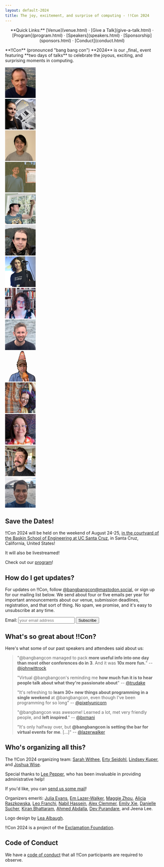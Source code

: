 ```yaml
---
layout: default-2024
title: The joy, excitement, and surprise of computing - !!Con 2024
---
```


<!--
haha look at you reading the source
you found me
what will you do now???? ?? ? ? ? ??
-->

<p style="text-align: center;">
  **Quick Links:**
  [Venue](venue.html)
  &middot;
  [Give a Talk](give-a-talk.html)
  &middot;
  [Program](program.html)
  &middot;
  [Speakers](speakers.html)
  &middot;
  [Sponsorship](sponsors.html)
  &middot;
  [Conduct](conduct.html)
</p>

<p id="blurb">**!!Con** (pronounced "bang bang con") **2024** is our _final_ event featuring **two days of talks** to celebrate the
joyous, exciting, and surprising moments in computing.
</p>

<div class="speaker-pics" markdown="0">
  <div><a href="speakers.html#bruce-waggoner"><img height="100" width="100" src="images/speakers/thumbnail/bruce-waggoner.png" alt="Bruce Waggoner" /></a></div>
  <div><a href="speakers.html#dawn-walker"><img height="100" width="100" src="images/speakers/thumbnail/dawn-walker.png" alt="Dawn Walker" /></a></div>
  <div><a href="speakers.html#devon-tao"><img height="100" width="100" src="images/speakers/thumbnail/devon-tao.png" alt="Devon Tao" /></a></div>
  <div><a href="speakers.html#ivan-zhao"><img height="100" width="100" src="images/speakers/thumbnail/ivan-zhao.png" alt="Ivan Zhao" /></a></div>
  <div><a href="speakers.html#jes-wolfe"><img height="100" width="100" src="images/speakers/thumbnail/jes-wolfe.png" alt="Jes Wolfe" /></a></div>
  <div><a href="speakers.html#julian-squires"><img height="100" width="100" src="images/speakers/thumbnail/julian-squires.png" alt="Julian Squires" /></a></div>
  <div><a href="speakers.html#matías-lang"><img height="100" width="100" src="images/speakers/thumbnail/matias-lang.png" alt="Matías Lang" /></a></div>
  <div><a href="speakers.html#nicole-tietz-sokolskaya"><img height="100" width="100" src="images/speakers/thumbnail/nicole-tietz-sokolskaya.png" alt="Nicole Tietz-Sokolskaya" /></a></div>
  <div><a href="speakers.html#nolen-royalty"><img height="100" width="100" src="images/speakers/thumbnail/nolen-royalty.png" alt="Nolen Royalty" /></a></div>
  <div><a href="speakers.html#omar-rizwan"><img height="100" width="100" src="images/speakers/thumbnail/omar-rizwan.png" alt="Omar Rizwan" /></a></div>
  <div><a href="speakers.html#quinn-dombrowski"><img height="100" width="100" src="images/speakers/thumbnail/quinn-dombrowski.png" alt="Quinn Dombrowski" /></a></div>
  <div><a href="speakers.html#rebecca-ravenoak"><img height="100" width="100" src="images/speakers/thumbnail/rebecca-ravenoak.png" alt="Rebecca Ravenoak" /></a></div>
  <div><a href="speakers.html#taylor-troesh"><img height="100" width="100" src="images/speakers/thumbnail/taylor-troesh.png" alt="Taylor Troesh" /></a></div>
  <div><a href="speakers.html#vaibhav-sagar"><img height="100" width="100" src="images/speakers/thumbnail/vaibhav-sagar.png" alt="Vaibhav Sagar" /></a></div>
</div>

## Save the Dates!

!!Con 2024 will be held on the weekend of August 24-25, [in the courtyard of the Baskin School of Engineering at UC Santa Cruz](venue.html), in Santa Cruz, California, United States! 

It will also be livestreamed!

Check out our [program](program.html)!

## How do I get updates?

For updates on !!Con, follow
[@bangbangcon@mastodon.social](https://mastodon.social/@bangbangcon), or sign up
for our mailing list below.  We send about four or five emails per year for important announcements about our venue, 
submission deadlines, registration, and that sort of thing.  No spam, we promise, and it's easy to unsubscribe at any 
time.

<!-- Begin MailChimp Signup Form -->
<div id="mc_embed_signup">
<form action="https://bangbangcon.us3.list-manage.com/subscribe/post?u=37b924b9d7d71dc7aa1a52b4c&amp;id=9f9ec7c469" method="post" id="mc-embedded-subscribe-form" name="mc-embedded-subscribe-form" class="validate" target="_blank" style="background-color: inherit;" novalidate>
<div class="mc-field-group">
<label for="mce-EMAIL">Email:</label>
<input type="email" value="" name="EMAIL" class="required email" id="mce-EMAIL" placeholder='your email address'>
<input type="submit" value="Subscribe" name="subscribe" id="mc-embedded-subscribe" class="button">
</div>
<div id="mce-responses" class="clear">
<div class="response" id="mce-error-response" style="display:none"></div>
<div class="response" id="mce-success-response" style="display:none"></div>
</div>
<!-- real people should not fill this in and expect good things - do not remove this or risk form bot signups-->
<div style="position: absolute; left: -50020px;">
<label>"Don't fill this in, it's for bots!"
<input type="text" name="b_37b924b9d7d71dc7aa1a52b4c_9f9ec7c469" value="">
</label>
</div>
</form>
</div>

<a name="testimonials" id="testimonials"></a>

## What's so great about !!Con?

Here's what some of our past speakers and attendees said about us:

> "@bangbangcon managed to pack **more useful info into one day than most other conferences do in 3**. And it was **10x more fun.**"
> -- [@johnwittrock](https://twitter.com/johnwittrock/status/861206986448404481)
>
> "Virtual @bangbangcon's reminding me **how much fun it is to hear people
> talk about what they're passionate about**"
> -- [@trudake](https://twitter.com/trudake/status/1259231865212481537)
>
> "It's refreshing to **learn 30+ new things about programming in a single weekend** at @bangbangcon, even though I've been programming for so long"
> -- [@pixelyunicorn](https://twitter.com/pixelyunicorn/status/861690031370645504)
>
> "@bangbangcon was awesome!  Learned a lot, met very friendly people, and **left inspired**."
> -- [@bxmani](https://twitter.com/bxmani/status/861400448107937792)
>
> "It's only halfway over, but **@bangbangcon is setting the bar for virtual
> events for me**.  [...]"
> -- [@lazerwalker](https://twitter.com/lazerwalker/status/1259238259328237568)

<a name="organizers"></a>

## Who's organizing all this?

The !!Con 2024 organizing team:
[Sarah Withee](https://geekygirlsarah.com/links),
[Erty Seidohl](https://erty.me),
[Lindsey Kuper](http://decomposition.al/),
and [Joshua Wise](https://joshuawise.com/).

Special thanks to [Lee Pepper](https://sheerspite.ca/), who has been invaluable in providing administrative help!

If you'd like, you can [send us some mail](mailto:2024-organizers@exclamation.foundation)!

Organizers emeriti: [Julia Evans](https://jvns.ca),
[Em Lazer-Walker](https://twitter.com/lazerwalker),
[Maggie Zhou](https://twitter.com/zmagg), 
[Alicja Raszkowska](https://twitter.com/mamrotynka), 
[Leo Franchi](https://www.instagram.com/lfranchi), 
[Nabil Hassein](https://nabilhassein.github.io),
[Alex Clemmer](https://twitter.com/hausdorff_space),
[Emily Xie](https://twitter.com/emilyxxie), 
[Danielle Sucher](https://www.daniellesucher.com/), 
[Kiran Bhattaram](https://twitter.com/kiranb), 
[Ahmed Abdalla](https://twitter.com/simplyahmaz1ng),
[Dev Purandare](https://sincerely.dev), and
Jeena Lee.

Logo design by
[Lea Albaugh](http://lea.zone/).


!!Con 2024 is a project of the [Exclamation Foundation](https://exclamation.foundation).

## Code of Conduct

We have a [code of conduct](conduct.html) that all !!Con participants are required to observe.

